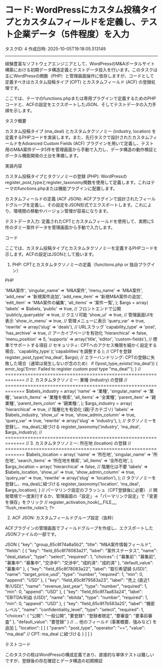 # コード: WordPressにカスタム投稿タイプとカスタムフィールドを定義し、テスト企業データ（5件程度）を入力

タスクID: 4
作成日時: 2025-10-05T19:18:05.513149

---

経験豊富なソフトウェアエンジニアとして、WordPressのM&Aポータルサイト構築における初期データ構造定義とテストデータ投入を行います。このタスクは主にWordPressの関数（PHP）と管理画面操作に依存しますが、コードとして定義すべきはカスタム投稿タイプ (CPT) とカスタムフィールド (ACF) の登録処理です。

ここでは、テーマのfunctions.phpまたは専用プラグインで定義するためのPHPコードと、ACFの設定をエクスポートしたJSON、そしてテストデータの入力手順を示します。

タスク概要

カスタム投稿タイプ (ma_deal) とカスタムタクソノミー (industry, location) を定義するPHPコードを実装します。また、先行タスクで設計されたカスタムフィールドをAdvanced Custom Fields (ACF) プラグインを用いて定義し、テスト用のM&A案件データ5件を管理画面から手動で入力し、データ構造の動作検証とポータル機能開発の土台を準備します。

実装内容

カスタム投稿タイプとタクソノミーの登録 (PHP): WordPressのregister_post_typeとregister_taxonomy関数を使用して定義します。これはテーマのfunctions.phpまたは機能プラグインに配置します。

カスタムフィールドの定義 (ACF JSON): ACFプラグインで設計されたフィールドグループを定義し、その設定をJSON形式でエクスポートします。これにより、環境間の移動やバージョン管理が容易になります。

テストデータ入力: 定義されたCPTとカスタムフィールドを使用して、実際に5件のダミー案件データを管理画面から手動で入力します。

コード

ここでは、カスタム投稿タイプとカスタムタクソノミーを定義するPHPコードを示します。ACFの設定はJSONとして扱います。

1. PHP: CPTとカスタムタクソノミーの定義（functions.php or 独自プラグイン）

PHP
<?php
/**
 * M&Aポータルサイト CPT/タクソノミー定義
 *
 * @package MA_Portal
 * @since 1.0.0
 */

// CPTとカスタムタクソノミーを登録するアクションフック
add_action('init', 'register_ma_deal_components');

/**
 * M&A案件のカスタム投稿タイプとタクソノミーを登録する。
 */
function register_ma_deal_components() {
    // =============================================================
    // 1. カスタム投稿タイプ (CPT): M&A案件 (ma_deal) の登録
    // =============================================================
    $labels = array(
        'name'          => 'M&A案件',
        'singular_name' => 'M&A案件',
        'menu_name'     => 'M&A案件',
        'add_new'       => '新規案件追加',
        'add_new_item'  => '新規M&A案件の追加',
        'edit_item'     => 'M&A案件の編集',
        'all_items'     => '案件一覧',
    );

    $args = array(
        'labels'             => $labels,
        'public'             => true, // フロントエンドで公開
        'publicly_queryable' => true, // クエリ可能
        'show_ui'            => true, // 管理画面UIを表示
        'show_in_menu'       => true, // 管理メニューに表示
        'query_var'          => true,
        'rewrite'            => array('slug' => 'deals'), // URLスラッグ
        'capability_type'    => 'post',
        'has_archive'        => true, // アーカイブページを有効化
        'hierarchical'       => false,
        'menu_position'      => 5,
        'supports'           => array('title', 'editor', 'custom-fields'), // 標準でサポートする項目
        // セキュリティ: CPTへのアクセス権限を細かく設定する場合、'capability_type'と'capabilities'を調整する
    );

    // CPTを登録
    register_post_type('ma_deal', $args);

    // エラーハンドリング: CPTの登録に失敗した場合（通常は発生しないが念のため）
    if (!post_type_exists('ma_deal')) {
        error_log('Error: Failed to register custom post type "ma_deal"');
    }


    // =============================================================
    // 2. カスタムタクソノミー: 業種 (industry) の登録
    // =============================================================
    $labels_industry = array(
        'name'          => '業種',
        'singular_name' => '業種',
        'search_items'  => '業種を検索',
        'all_items'     => '全業種',
        'parent_item'   => '親業種',
        'parent_item_colon' => '親業種:',
    );
    
    $args_industry = array(
        'hierarchical'      => true, // 階層化を有効化 (親/子カテゴリ)
        'labels'            => $labels_industry,
        'show_ui'           => true,
        'show_admin_column' => true,
        'query_var'         => true,
        'rewrite'           => array('slug' => 'industry'),
    );

    // タクソノミーを登録し、ma_dealに紐づける
    register_taxonomy('industry', 'ma_deal', $args_industry);


    // =============================================================
    // 3. カスタムタクソノミー: 所在地 (location) の登録
    // =============================================================
    $labels_location = array(
        'name'          => '所在地',
        'singular_name' => '所在地',
        'search_items'  => '所在地を検索',
        'all_items'     => '全所在地',
    );
    
    $args_location = array(
        'hierarchical'      => false, // 階層化は不要
        'labels'            => $labels_location,
        'show_ui'           => true,
        'show_admin_column' => true,
        'query_var'         => true,
        'rewrite'           => array('slug' => 'location'),
    );

    // タクソノミーを登録し、ma_dealに紐づける
    register_taxonomy('location', 'ma_deal', $args_location);
}

// パーマリンク設定のフラッシュ（CPT登録後に必要）
// 開発環境で一度実行するか、管理画面の「設定」->「パーマリンク設定」で「変更を保存」をクリック
// register_activation_hook(__FILE__, 'flush_rewrite_rules'); 
?>


2. ACF JSON: カスタムフィールドグループ設定（抜粋）

ACFプラグインの管理画面でフィールドグループを作成し、エクスポートしたJSONファイルの一部です。

JSON
{
    "key": "group_65c8f74a8a5b2",
    "title": "M&A案件情報フィールド",
    "fields": [
        {
            "key": "field_65c8f76083a21",
            "label": "案件ステータス",
            "name": "deal_status",
            "type": "select",
            "required": 1,
            "choices": {
                "募集前": "募集前",
                "募集中": "募集中",
                "交渉中": "交渉中",
                "成約済": "成約済"
            },
            "default_value": "募集中"
        },
        {
            "key": "field_65c8f78083a22",
            "label": "取引希望額 (USD)",
            "name": "target_price_usd",
            "type": "number",
            "required": 1,
            "min": 0,
            "append": "USD"
        },
        {
            "key": "field_65c8f79583a23",
            "label": "売上 (直近1年/USD)",
            "name": "revenue_last_year",
            "type": "number",
            "required": 1,
            "min": 0,
            "append": "USD"
        },
        {
            "key": "field_65c8f7aa83a24",
            "label": "EBITDA/利益 (USD)",
            "name": "ebitda",
            "type": "number",
            "required": 1,
            "min": 0,
            "append": "USD"
        },
        {
            "key": "field_65c8f7b583a25",
            "label": "機密レベル",
            "name": "confidentiality_level",
            "type": "select",
            "required": 1,
            "choices": {
                "公開": "一般公開",
                "要登録": "登録者限定",
                "要審査": "要事前審査"
            },
            "default_value": "要登録"
        }
        // ... 他のフィールド (事業概要、強みなど) を追加
    ],
    "location": [
        [
            {
                "param": "post_type",
                "operator": "==",
                "value": "ma_deal" // CPT: ma_deal に紐づける
            }
        ]
    ]
}


テストコード

このタスクの核はWordPressの構成定義であり、直接的な単体テストは難しいですが、登録後の存在確認とデータ構造の初期検証